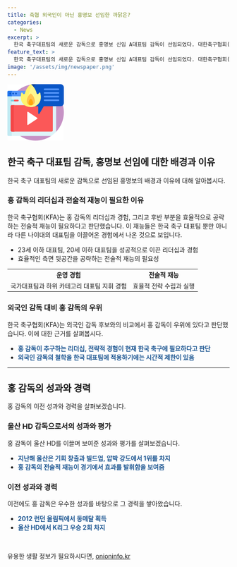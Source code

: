 ```yaml
---
title: 축협 외국인이 아닌 홍명보 선임한 까닭은?
categories:
  - News
excerpt: >
  한국 축구대표팀의 새로운 감독으로 홍명보 신임 A대표팀 감독이 선임되었다. 대한축구협회(KFA)는 홍 감독의 리더십과 경험을 높게 평가하며, 국가대표팀 뿐만 아니라 하위 대표팀들을 이끌 수 있는 능력과 전략적 사고를 강조했다. 외국인 후보들과는 달리 홍 감독은 국내 거주에 부정적인 모습을 보이지 않았고, K리그에서의 우수한 성과도 인정받았다. 또한, 2026년 북중미 월드컵 예선까지의 시간 부족 등을 이유로 외국인 감독보다는 국내 감독을 선택한 것으로 보인다. 
feature_text: >
  한국 축구대표팀의 새로운 감독으로 홍명보 신임 A대표팀 감독이 선임되었다. 대한축구협회(KFA)는 홍 감독의 리더십과 경험을 높게 평가하며, 국가대표팀 뿐만 아니라 하위 대표팀들을 이끌 수 있는 능력과 전략적 사고를 강조했다. 외국인 후보들과는 달리 홍 감독은 국내 거주에 부정적인 모습을 보이지 않았고, K리그에서의 우수한 성과도 인정받았다. 또한, 2026년 북중미 월드컵 예선까지의 시간 부족 등을 이유로 외국인 감독보다는 국내 감독을 선택한 것으로 보인다. 
image: '/assets/img/newspaper.png'
---
```


<p><img src="/assets/img/news.png" alt="rentncar 속보" /></p>

<h2 data-ke-size="size26">한국 축구 대표팀 감독, 홍명보 선임에 대한 배경과 이유</h2>

<p data-ke-size="size16">한국 축구 대표팀의 새로운 감독으로 선임된 홍명보의 배경과 이유에 대해 알아봅시다.</p>

<h3>홍 감독의 리더십과 전술적 재능이 필요한 이유</h3>

<p data-ke-size="size16">한국 축구협회(KFA)는 홍 감독의 리더십과 경험, 그리고 후반 부분을 효율적으로 공략하는 전술적 재능이 필요하다고 판단했습니다. 이 재능들은 한국 축구 대표팀 뿐만 아니라 다른 나이대의 대표팀을 이끌어온 경험에서 나온 것으로 보입니다.</p>

<ul>
  <li>23세 이하 대표팀, 20세 이하 대표팀을 성공적으로 이끈 리더십과 경험</li>
  <li>효율적인 측면 뒷공간을 공략하는 전술적 재능의 필요성</li>
</ul>

<table>
  <tr>
    <td style="text-align: center; height: 17px;"><b>운영 경험</b></td>
    <td style="text-align: center; height: 17px;"><b>전술적 재능</b></td>
  </tr>
  <tr>
    <td style="text-align: center;">국가대표팀과 하위 카테고리 대표팀 지휘 경험</td>
    <td style="text-align: center;">효율적 전략 수립과 실행</td>
  </tr>
</table>

<h3>외국인 감독 대비 홍 감독의 우위</h3>

<p data-ke-size="size16">한국 축구협회(KFA)는 외국인 감독 후보와의 비교에서 홍 감독이 우위에 있다고 판단했습니다. 이에 대한 근거를 살펴봅시다.</p>

<ul>
  <li><b><span style="color: #1a5490;">홍 감독이 추구하는 리더십, 전략적 경험이 현재 한국 축구에 필요하다고 판단</span></b></li>
  <li><b><span style="color: #1a5490;">외국인 감독의 철학을 한국 대표팀에 적용하기에는 시간적 제한이 있음</span></b></li>
</ul>

<hr>

<h2 data-ke-size="size26">홍 감독의 성과와 경력</h2>

<p data-ke-size="size16">홍 감독의 이전 성과와 경력을 살펴보겠습니다.</p>

<h3>울산 HD 감독으로서의 성과와 평가</h3>

<p data-ke-size="size16">홍 감독이 울산 HD를 이끌며 보여준 성과와 평가를 살펴보겠습니다.</p>

<ul>
  <li><b><span style="color: #1a5490;">지난해 울산은 기회 창출과 빌드업, 압박 강도에서 1위를 차지</span></b></li>
  <li><b><span style="color: #1a5490;">홍 감독의 전술적 재능이 경기에서 효과를 발휘함을 보여줌</span></b></li>
</ul>

<h3>이전 성과와 경력</h3>

<p data-ke-size="size16">이전에도 홍 감독은 우수한 성과를 바탕으로 그 경력을 쌓아왔습니다.</p>

<ul>
  <li><b><span style="color: #1a5490;">2012 런던 올림픽에서 동메달 획득</span></b></li>
  <li><b><span style="color: #1a5490;">울산 HD에서 K리그 우승 2회 차지</span></b></li>
</ul>

<p data-ke-size="size16">&nbsp;</p>
유용한 생활 정보가 필요하시다면, <a href="https://onioninfo.kr" rel="dofollow">onioninfo.kr</a>


